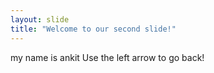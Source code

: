 ```yaml
---
layout: slide
title: "Welcome to our second slide!"
---
```

my name is ankit
Use the left arrow to go back!
